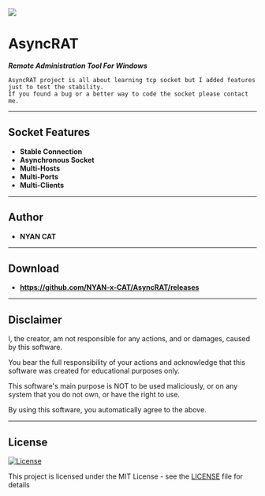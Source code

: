 <img src="https://i.imgur.com/ltZNLZl.gif">


# AsyncRAT
	
***Remote Administration Tool For Windows***
 ```
AsyncRAT project is all about learning tcp socket but I added features just to test the stability.
If you found a bug or a better way to code the socket please contact me.
 ```

---


## Socket Features

- **Stable Connection**
- **Asynchronous Socket**
- **Multi-Hosts**
- **Multi-Ports**
- **Multi-Clients**


---


## Author

* **NYAN CAT**  


---


## Download

* **https://github.com/NYAN-x-CAT/AsyncRAT/releases**  


---


## Disclaimer

I, the creator, am not responsible for any actions, and or damages, caused by this software.

You bear the full responsibility of your actions and acknowledge that this software was created for educational purposes only.

This software's main purpose is NOT to be used maliciously, or on any system that you do not own, or have the right to use.

By using this software, you automatically agree to the above.


---


## License
[![License](http://img.shields.io/:license-mit-blue.svg?style=flat-square)](/LICENSE)

This project is licensed under the MIT License - see the [LICENSE](/LICENSE) file for details
